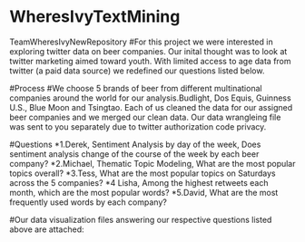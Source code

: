 # WheresIvyTextMining
TeamWheresIvyNewRepository
#For this project we were interested in exploring twitter data on beer companies. Our inital thought was to look at twitter marketing aimed toward youth. With limited access to age data from twitter (a paid data source) we redefined our questions listed below.

#Process
#We choose 5 brands of beer from different multinational companies around the world for our analysis.Budlight, Dos Equis, Guinness U.S., Blue Moon and Tsingtao. Each of us cleaned the data for our assigned beer companies and we merged our clean data. Our data wrangleing file was sent to you separately due to twitter authorization code privacy.

#Questions
*1.Derek, Sentiment Analysis by day of the week, Does sentiment analysis change of the     course of the week by each beer company?
*2.Michael, Thematic Topic Modeling, What are the most popular topics overall? 
*3.Tess, What are the most popular topics on Saturdays across the 5 companies?
*4 Lisha, Among the highest retweets each month, which are the most popular words?
*5.David, What are the most frequently used words by each company?

#Our data visualization files answering our respective questions listed above are attached: